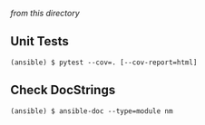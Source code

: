*from this directory*

Unit Tests
----------

```(ansible) $ pytest --cov=. [--cov-report=html]```

Check DocStrings
----------------

```(ansible) $ ansible-doc --type=module nm```
